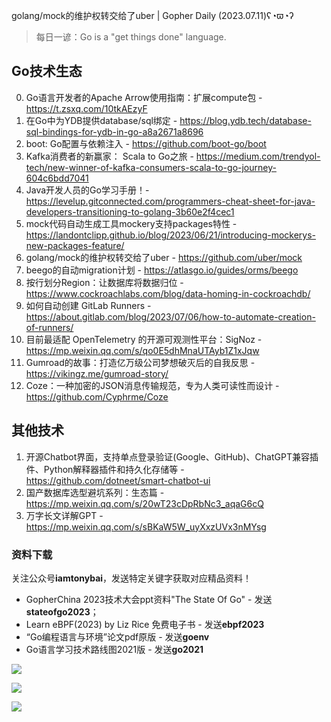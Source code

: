 golang/mock的维护权转交给了uber | Gopher Daily (2023.07.11)ʕ◔ϖ◔ʔ

>每日一谚：Go is a "get things done" language.

## Go技术生态

0. Go语言开发者的Apache Arrow使用指南：扩展compute包 - https://t.zsxq.com/10tkAEzyF
1. 在Go中为YDB提供database/sql绑定 - https://blog.ydb.tech/database-sql-bindings-for-ydb-in-go-a8a2671a8696
2. boot: Go配置与依赖注入 - https://github.com/boot-go/boot
3. Kafka消费者的新赢家： Scala to Go之旅 - https://medium.com/trendyol-tech/new-winner-of-kafka-consumers-scala-to-go-journey-604c6bdd7041
4. Java开发人员的Go学习手册！- https://levelup.gitconnected.com/programmers-cheat-sheet-for-java-developers-transitioning-to-golang-3b60e2f4cec1
5. mock代码自动生成工具mockery支持packages特性 -  https://landontclipp.github.io/blog/2023/06/21/introducing-mockerys-new-packages-feature/
6. golang/mock的维护权转交给了uber - https://github.com/uber/mock
7. beego的自动migration计划 - https://atlasgo.io/guides/orms/beego
8. 按行划分Region：让数据库将数据归位 - https://www.cockroachlabs.com/blog/data-homing-in-cockroachdb/
9. 如何自动创建 GitLab Runners - https://about.gitlab.com/blog/2023/07/06/how-to-automate-creation-of-runners/
10. 目前最适配 OpenTelemetry 的开源可观测性平台：SigNoz - https://mp.weixin.qq.com/s/qo0E5dhMnaUTAyb1Z1xJqw
11. Gumroad的故事：打造亿万级公司梦想破灭后的自我反思 - https://vikingz.me/gumroad-story/
12. Coze：一种加密的JSON消息传输规范，专为人类可读性而设计 - https://github.com/Cyphrme/Coze

## 其他技术

1. 开源Chatbot界面，支持单点登录验证(Google、GitHub)、ChatGPT兼容插件、Python解释器插件和持久化存储等 - https://github.com/dotneet/smart-chatbot-ui
2. 国产数据库选型避坑系列：生态篇 - https://mp.weixin.qq.com/s/20wT23cDpRbNc3_aqaG6cQ
3. 万字长文详解GPT - https://mp.weixin.qq.com/s/sBKaW5W_uyXxzUVx3nMYsg

### 资料下载

关注公众号**iamtonybai**，发送特定关键字获取对应精品资料！

* GopherChina 2023技术大会ppt资料"The State Of Go" - 发送**stateofgo2023**；
* Learn eBPF(2023) by Liz Rice 免费电子书 - 发送**ebpf2023**
* “Go编程语言与环境”论文pdf原版 - 发送**goenv**
* Go语言学习技术路线图2021版 - 发送**go2021**

![](https://mmbiz.qpic.cn/mmbiz_png/cH6WzfQ94mb54jsFJZ3Knmz8obUsf3PBShthmdSw5E01TcYmUReGkj0BWpxHak1HlnlzHvLmKax53YSGr7aNlA/0?wx_fmt=png)

![](https://mmbiz.qpic.cn/mmbiz_png/cH6WzfQ94mZsOgPXTXZgWiaE03ib9r9WFJXC6xJCA5Y6VSesOZqlGxYfODibvR7UPGxiaM7SZZNQZkRtggPXEfBdwQ/0?wx_fmt=png)

![](https://mmbiz.qpic.cn/mmbiz_png/cH6WzfQ94mb54jsFJZ3Knmz8obUsf3PBrSoqeMvoWCticN2cpU64fJ0FYQdXJhP7ia7WRh8628uOAsQYeE2NibRRw/0?wx_fmt=png)

